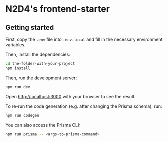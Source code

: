 # N2D4's frontend-starter

## Getting started
First, copy the `.env` file into `.env.local` and fill in the necessary environment variables.

Then, install the dependencies:

```sh
cd the-folder-with-your-project
npm install
```

Then, run the development server:

```sh
npm run dev
```

Open [http://localhost:3000](http://localhost:3000) with your browser to see the result.

To re-run the code generation (e.g. after changing the Prisma schema), run:

```sh
npm run codegen
```

You can also access the Prisma CLI:

```sh
npm run prisma -- <args-to-prisma-command>
```

